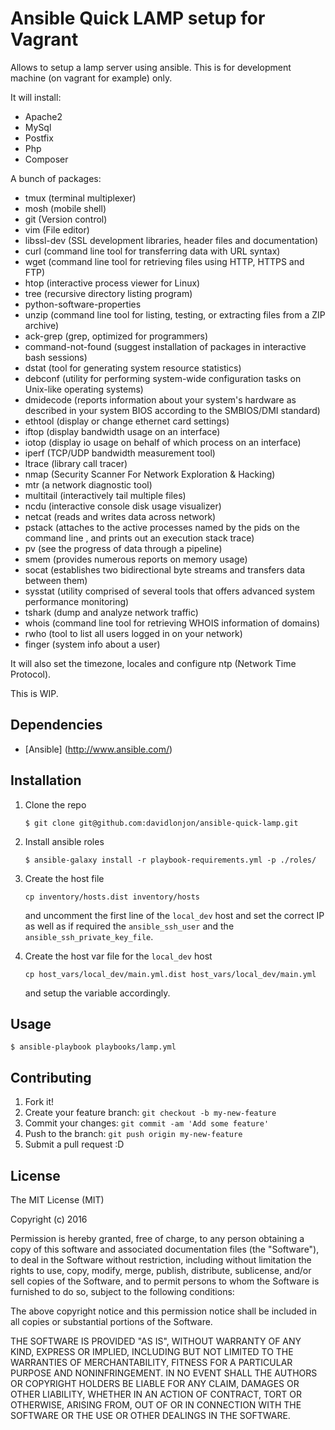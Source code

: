 # Ansible Quick LAMP setup for Vagrant

Allows to setup a lamp server using ansible. This is for development machine (on vagrant for example) only. 

It will install:

- Apache2
- MySql
- Postfix
- Php
- Composer 

A bunch of packages:

- tmux (terminal multiplexer)
- mosh  (mobile shell)
- git (Version control)
- vim (File editor)
- libssl-dev (SSL development libraries, header files and documentation)
- curl (command line tool for transferring data with URL syntax)
- wget (command line tool for retrieving files using HTTP, HTTPS and FTP)
- htop (interactive process viewer for Linux)
- tree  (recursive directory listing program)
- python-software-properties
- unzip (command line tool for listing, testing, or extracting files from a ZIP archive)
- ack-grep (grep, optimized for programmers)
- command-not-found (suggest installation of packages in interactive bash sessions)
- dstat (tool for generating system resource statistics)
- debconf (utility for performing system-wide configuration tasks on Unix-like operating systems)
- dmidecode (reports information about your system's hardware as described in your system BIOS according to the SMBIOS/DMI standard)
- ethtool (display or change ethernet card settings)
- iftop (display bandwidth usage on an interface)
- iotop (display io usage on behalf of which process on an interface)
- iperf (TCP/UDP bandwidth measurement tool)
- ltrace (library call tracer)
- nmap (Security Scanner For Network Exploration & Hacking)
- mtr (a network diagnostic tool)
- multitail (interactively tail multiple files)
- ncdu (interactive console disk usage visualizer)
- netcat (reads and writes data across network)
- pstack (attaches to the active processes named by the pids on the command line , and prints out an execution stack trace)
- pv (see the progress of data through a pipeline)
- smem (provides numerous reports on memory usage)
- socat (establishes two bidirectional byte streams and transfers data between them)
- sysstat (utility comprised of several tools that offers advanced system performance monitoring)
- tshark (dump and analyze network traffic)
- whois (command line tool for retrieving WHOIS information of domains)
- rwho (tool to list all users logged in on your network)
- finger (system info about a user)

It will also set the timezone, locales and configure ntp (Network Time Protocol).

This is WIP.

## Dependencies
- [Ansible] (http://www.ansible.com/)

## Installation

1. Clone the repo

	```
	$ git clone git@github.com:davidlonjon/ansible-quick-lamp.git
	```

2. Install ansible roles

	```
	$ ansible-galaxy install -r playbook-requirements.yml -p ./roles/
	```

3. Create the host file

	```
	cp inventory/hosts.dist inventory/hosts
	```

	and uncomment the first line of the `local_dev` host and set the correct IP as well as if required the `ansible_ssh_user` and the `ansible_ssh_private_key_file`.

4. Create the host var file for the `local_dev` host

	```
	cp host_vars/local_dev/main.yml.dist host_vars/local_dev/main.yml
	```
	
	and setup the variable accordingly.

## Usage

```
$ ansible-playbook playbooks/lamp.yml
```

## Contributing
1. Fork it!
2. Create your feature branch: `git checkout -b my-new-feature`
3. Commit your changes: `git commit -am 'Add some feature'`
4. Push to the branch: `git push origin my-new-feature`
5. Submit a pull request :D

## License
The MIT License (MIT)

Copyright (c) 2016 <copyright holders>

Permission is hereby granted, free of charge, to any person obtaining a copy
of this software and associated documentation files (the "Software"), to deal
in the Software without restriction, including without limitation the rights
to use, copy, modify, merge, publish, distribute, sublicense, and/or sell
copies of the Software, and to permit persons to whom the Software is
furnished to do so, subject to the following conditions:

The above copyright notice and this permission notice shall be included in
all copies or substantial portions of the Software.

THE SOFTWARE IS PROVIDED "AS IS", WITHOUT WARRANTY OF ANY KIND, EXPRESS OR
IMPLIED, INCLUDING BUT NOT LIMITED TO THE WARRANTIES OF MERCHANTABILITY,
FITNESS FOR A PARTICULAR PURPOSE AND NONINFRINGEMENT. IN NO EVENT SHALL THE
AUTHORS OR COPYRIGHT HOLDERS BE LIABLE FOR ANY CLAIM, DAMAGES OR OTHER
LIABILITY, WHETHER IN AN ACTION OF CONTRACT, TORT OR OTHERWISE, ARISING FROM,
OUT OF OR IN CONNECTION WITH THE SOFTWARE OR THE USE OR OTHER DEALINGS IN
THE SOFTWARE.